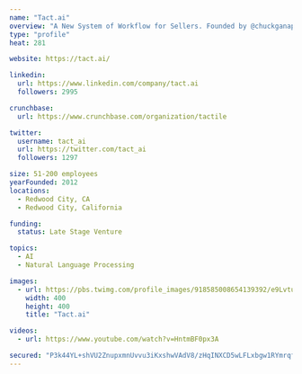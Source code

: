 ```yaml
---
name: "Tact.ai"
overview: "A New System of Workflow for Sellers. Founded by @chuckganapathi and backed by @Accel @redpointvc @UpfrontVC @ComcastVentures @salesforce @Amazon @microsoft"
type: "profile"
heat: 281

website: https://tact.ai/

linkedin:
  url: https://www.linkedin.com/company/tact.ai
  followers: 2995

crunchbase:
  url: https://www.crunchbase.com/organization/tactile

twitter:
  username: tact_ai
  url: https://twitter.com/tact_ai
  followers: 1297

size: 51-200 employees
yearFounded: 2012
locations:
  - Redwood City, CA
  - Redwood City, California

funding:
  status: Late Stage Venture

topics:
  - AI
  - Natural Language Processing

images:
  - url: https://pbs.twimg.com/profile_images/918585008654139392/e9LvtuBl_400x400.jpg
    width: 400
    height: 400
    title: "Tact.ai"

videos:
  - url: https://www.youtube.com/watch?v=HntmBF0px3A

secured: "P3k44YL+shVU2ZnupxmnUvvu3iKxshwVAdV8/zHqINXCD5wLFLxbgw1RYmrqfts9iwXT3i514IsZZx/crGjpx+nEe3SqqZaPgcH9YgSxAPwUj5SBcZELjf5mVuxX7IxwvKeW6cK0pIMvoKnbfi9mIgPQ7YNlpegzqOc8FbrdMyTniINaz/1T+SaEbgZUmKoP/8u0Y//UrC9zGgSXczWVGUE0EErxJVzyFwF6WeZY3hX4rHSUOAOwFQtostivuBLPg61WoZBF/JEJZHqbbKquwY3ADVph6ZZcuB4FlZRHP0y8RRm0ULiaq5oBPV4YweLD;HKoMOr/zF/SY8JW+E7yo9g=="
---
```


